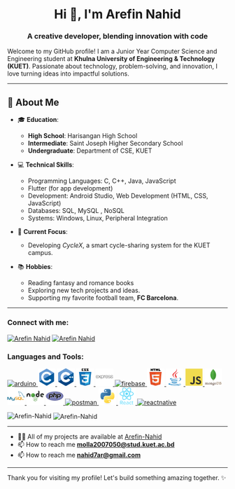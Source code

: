 <h1 align="center">Hi 👋, I'm Arefin Nahid</h1> 
<h3 align="center">A creative developer, blending innovation with code</h3>

Welcome to my GitHub profile! I am a Junior Year Computer Science and Engineering student at **Khulna University of Engineering & Technology (KUET)**. Passionate about technology, problem-solving, and innovation, I love turning ideas into impactful solutions.  

---

## 🌟 **About Me**  

- 🎓 **Education**:  
  - **High School**: Harisangan High School  
  - **Intermediate**: Saint Joseph Higher Secondary School  
  - **Undergraduate**: Department of CSE, KUET  

- 💻 **Technical Skills**:  
  - Programming Languages: C, C++, Java, JavaScript
  - Flutter (for app development)  
  - Development: Android Studio, Web Development (HTML, CSS, JavaScript) 
  - Databases: SQL, MySQL , NoSQL 
  - Systems: Windows, Linux, Peripheral Integration  

- 🚀 **Current Focus**:  
  - Developing *CycleX*, a smart cycle-sharing system for the KUET campus.  

- 📚 **Hobbies**:  
  - Reading fantasy and romance books 
  - Exploring new tech projects and ideas.  
  - Supporting my favorite football team, **FC Barcelona**.  

---

<h3 align="left">Connect with me:</h3>
<p align="left">
<a href="https://www.linkedin.com/in/arefin-nahid-15183b247/" target="blank"><img align="center" src="https://raw.githubusercontent.com/rahuldkjain/github-profile-readme-generator/master/src/images/icons/Social/linked-in-alt.svg" alt="Arefin Nahid" height="30" width="40" /></a>
<a href="https://www.facebook.com/nahid.reign" target="blank"><img align="center" src="https://raw.githubusercontent.com/rahuldkjain/github-profile-readme-generator/master/src/images/icons/Social/facebook.svg" alt="Arefin Nahid" height="30" width="40" /></a>

</p>

<h3 align="left">Languages and Tools:</h3>
<p align="left"> <a href="https://www.arduino.cc/" target="_blank" rel="noreferrer"> <img src="https://cdn.worldvectorlogo.com/logos/arduino-1.svg" alt="arduino" width="40" height="40"/> </a> <a href="https://www.cprogramming.com/" target="_blank" rel="noreferrer"> <img src="https://raw.githubusercontent.com/devicons/devicon/master/icons/c/c-original.svg" alt="c" width="40" height="40"/> </a> <a href="https://www.w3schools.com/cpp/" target="_blank" rel="noreferrer"> <img src="https://raw.githubusercontent.com/devicons/devicon/master/icons/cplusplus/cplusplus-original.svg" alt="cplusplus" width="40" height="40"/> </a> <a href="https://www.w3schools.com/css/" target="_blank" rel="noreferrer"> <img src="https://raw.githubusercontent.com/devicons/devicon/master/icons/css3/css3-original-wordmark.svg" alt="css3" width="40" height="40"/> </a> <a href="https://expressjs.com" target="_blank" rel="noreferrer"> <img src="https://raw.githubusercontent.com/devicons/devicon/master/icons/express/express-original-wordmark.svg" alt="express" width="40" height="40"/> </a> <a href="https://firebase.google.com/" target="_blank" rel="noreferrer"> <img src="https://www.vectorlogo.zone/logos/firebase/firebase-icon.svg" alt="firebase" width="40" height="40"/> </a> <a href="https://www.w3.org/html/" target="_blank" rel="noreferrer"> <img src="https://raw.githubusercontent.com/devicons/devicon/master/icons/html5/html5-original-wordmark.svg" alt="html5" width="40" height="40"/> </a> <a href="https://www.java.com" target="_blank" rel="noreferrer"> <img src="https://raw.githubusercontent.com/devicons/devicon/master/icons/java/java-original.svg" alt="java" width="40" height="40"/> </a> <a href="https://developer.mozilla.org/en-US/docs/Web/JavaScript" target="_blank" rel="noreferrer"> <img src="https://raw.githubusercontent.com/devicons/devicon/master/icons/javascript/javascript-original.svg" alt="javascript" width="40" height="40"/> </a> <a href="https://www.mongodb.com/" target="_blank" rel="noreferrer"> <img src="https://raw.githubusercontent.com/devicons/devicon/master/icons/mongodb/mongodb-original-wordmark.svg" alt="mongodb" width="40" height="40"/> </a> <a href="https://www.mysql.com/" target="_blank" rel="noreferrer"> <img src="https://raw.githubusercontent.com/devicons/devicon/master/icons/mysql/mysql-original-wordmark.svg" alt="mysql" width="40" height="40"/> </a> <a href="https://nodejs.org" target="_blank" rel="noreferrer"> <img src="https://raw.githubusercontent.com/devicons/devicon/master/icons/nodejs/nodejs-original-wordmark.svg" alt="nodejs" width="40" height="40"/> </a> <a href="https://www.php.net" target="_blank" rel="noreferrer"> <img src="https://raw.githubusercontent.com/devicons/devicon/master/icons/php/php-original.svg" alt="php" width="40" height="40"/> </a> <a href="https://postman.com" target="_blank" rel="noreferrer"> <img src="https://www.vectorlogo.zone/logos/getpostman/getpostman-icon.svg" alt="postman" width="40" height="40"/> </a> <a href="https://www.python.org" target="_blank" rel="noreferrer"> <img src="https://raw.githubusercontent.com/devicons/devicon/master/icons/python/python-original.svg" alt="python" width="40" height="40"/> </a> <a href="https://reactjs.org/" target="_blank" rel="noreferrer"> <img src="https://raw.githubusercontent.com/devicons/devicon/master/icons/react/react-original-wordmark.svg" alt="react" width="40" height="40"/> </a> <a href="https://reactnative.dev/" target="_blank" rel="noreferrer"> <img src="https://reactnative.dev/img/header_logo.svg" alt="reactnative" width="40" height="40"/> </a> </p>

<p><img align="left" src="https://github-readme-stats.vercel.app/api/top-langs?username=Arefin-Nahid&show_icons=true&locale=en&layout=compact" alt="Arefin-Nahid" /></p>

<p>&nbsp;<img align="center" src="https://github-readme-stats.vercel.app/api?username=Arefin-Nahid&show_icons=true&locale=en" alt="Arefin-Nahid" /></p>

---

- 👨‍💻 All of my projects are available at [Arefin-Nahid](https://github.com/Arefin-Nahid?tab=repositories)
- 📫 How to reach me **molla2007050@stud.kuet.ac.bd**
- 📫 How to reach me **nahid7ar@gmail.com**

---

Thank you for visiting my profile! Let's build something amazing together. ✨  

